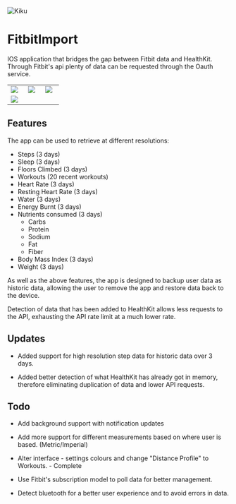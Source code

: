 ![Kiku](images/heart@0.75.png)

# FitbitImport

IOS application that bridges the gap between Fitbit data and HealthKit. Through Fitbit's api plenty of data can be requested through the Oauth service.

<div>
<table>
 <tr><td width="30%"><img align="left" src="images/home.png"></td><td width="30%"><img align="left" src="images/settings.png" padding-bottom:5px;"></td>

<td width="30%"><img align="left" src="images/log.png"></td></tr>

<tr><td><img align="left" src="images/route.png"></td></tr>
 </table>
</div>

## Features

 The app can be used to retrieve at different resolutions:

  * Steps (3 days)
  * Sleep (3 days)
  * Floors Climbed (3 days)
  * Workouts (20 recent workouts)
  * Heart Rate (3 days)
  * Resting Heart Rate (3 days)
  * Water (3 days)
  * Energy Burnt (3 days)
  * Nutrients consumed (3 days)
    * Carbs
    * Protein
    * Sodium
    * Fat
    * Fiber
  * Body Mass Index (3 days)
  * Weight (3 days)

  As well as the above features, the app is designed to backup user data as historic data, allowing the user to remove the app and restore data back to the device.

  Detection of data that has been added to HealthKit allows less requests to the API, exhausting the API rate limit at a much lower rate.

## Updates

  * Added support for high resolution step data for historic data over 3 days.

  * Added better detection of what HealthKit has already got in memory, therefore eliminating duplication of data and lower API requests.

## Todo

  * Add background support with notification updates

  * Add more support for different measurements based on where user is based. (Metric/Imperial)

  * Alter interface - settings colours and change "Distance Profile" to Workouts. - Complete

  * Use Fitbit's subscription model to poll data for better management.

  * Detect bluetooth for a better user experience and to avoid errors in data.
 </span>

